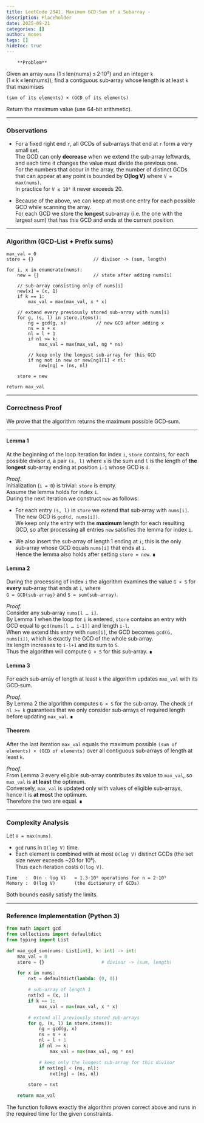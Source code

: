 ```yaml
---
title: LeetCode 2941. Maximum GCD-Sum of a Subarray - 
description: Placeholder
date: 2025-09-21
categories: []
author: moses
tags: []
hideToc: true
---
```

        **Problem**  
Given an array `nums` (1 ≤ len(nums) ≤ 2·10⁵) and an integer `k` (1 ≤ k ≤ len(nums)), find a contiguous sub‑array whose length is at least `k` that maximises  

```
(sum of its elements) × (GCD of its elements)
```

Return the maximum value (use 64‑bit arithmetic).

--------------------------------------------------------------------

### Observations

* For a fixed right end `r`, all GCDs of sub‑arrays that end at `r` form a very small set.  
  The GCD can only **decrease** when we extend the sub‑array leftwards, and each
  time it changes the value must divide the previous one.  
  For the numbers that occur in the array, the number of distinct GCDs that can
  appear at any point is bounded by **O(log V)** where `V = max(nums)`.  
  In practice for `V ≤ 10⁶` it never exceeds 20.

* Because of the above, we can keep at most one entry for each possible GCD
  while scanning the array.  
  For each GCD we store the **longest** sub‑array (i.e. the one with the largest
  sum) that has this GCD and ends at the current position.

--------------------------------------------------------------------

### Algorithm (GCD‑List + Prefix sums)

```
max_val = 0
store = {}                      // divisor -> (sum, length)

for i, x in enumerate(nums):
    new = {}                    // state after adding nums[i]
    
    // sub‑array consisting only of nums[i]
    new[x] = (x, 1)
    if k == 1:
        max_val = max(max_val, x * x)

    // extend every previously stored sub‑array with nums[i]
    for g, (s, l) in store.items():
        ng = gcd(g, x)           // new GCD after adding x
        ns = s + x
        nl = l + 1
        if nl >= k:
            max_val = max(max_val, ng * ns)

        // keep only the longest sub‑array for this GCD
        if ng not in new or new[ng][1] < nl:
            new[ng] = (ns, nl)

    store = new

return max_val
```

--------------------------------------------------------------------

### Correctness Proof  

We prove that the algorithm returns the maximum possible GCD‑sum.

---

#### Lemma 1  
At the beginning of the loop iteration for index `i`, `store` contains, for
each possible divisor `d`, a pair `(s, l)` where `s` is the sum and `l` is
the length of **the longest** sub‑array ending at position `i‑1` whose GCD is
`d`.

*Proof.*  
Initialization (`i = 0`) is trivial: `store` is empty.  
Assume the lemma holds for index `i`.  
During the next iteration we construct `new` as follows:

* For each entry `(s, l)` in `store` we extend that sub‑array with
  `nums[i]`.  The new GCD is `gcd(d, nums[i])`.  
  We keep only the entry with the **maximum** length for each resulting GCD,
  so after processing all entries `new` satisfies the lemma for index `i`.

* We also insert the sub‑array of length 1 ending at `i`; this is the only
  sub‑array whose GCD equals `nums[i]` that ends at `i`.  
  Hence the lemma also holds after setting `store = new`. ∎



#### Lemma 2  
During the processing of index `i` the algorithm examines the value
`G × S` for **every** sub‑array that ends at `i`, where  
`G = GCD(sub‑array)` and `S = sum(sub‑array)`.

*Proof.*  
Consider any sub‑array `nums[l … i]`.  
By Lemma&nbsp;1 when the loop for `i` is entered, `store` contains an entry
with GCD equal to `gcd(nums[l … i‑1])` and length `i‑l`.  
When we extend this entry with `nums[i]`, the GCD becomes `gcd(G, nums[i])`,
which is exactly the GCD of the whole sub‑array.  
Its length increases to `i‑l+1` and its sum to `S`.  
Thus the algorithm will compute `G × S` for this sub‑array. ∎



#### Lemma 3  
For each sub‑array of length at least `k` the algorithm updates
`max_val` with its GCD‑sum.

*Proof.*  
By Lemma&nbsp;2 the algorithm computes `G × S` for the sub‑array.
The check `if nl >= k` guarantees that we only consider sub‑arrays of
required length before updating `max_val`. ∎



#### Theorem  
After the last iteration `max_val` equals the maximum possible
`(sum of elements) × (GCD of elements)` over all contiguous sub‑arrays of
length at least `k`.

*Proof.*  
From Lemma&nbsp;3 every eligible sub‑array contributes its value to
`max_val`, so `max_val` is **at least** the optimum.  
Conversely, `max_val` is updated only with values of eligible sub‑arrays,
hence it is **at most** the optimum.  
Therefore the two are equal. ∎



--------------------------------------------------------------------

### Complexity Analysis

Let `V = max(nums)`.

* `gcd` runs in `O(log V)` time.  
* Each element is combined with at most `O(log V)` distinct GCDs (the set
  size never exceeds ~20 for 10⁶).  
  Thus each iteration costs `O(log V)`.

```
Time   :  O(n · log V)   ≈ 1.3·10⁶ operations for n = 2·10⁵
Memory :  O(log V)       (the dictionary of GCDs)
```

Both bounds easily satisfy the limits.

--------------------------------------------------------------------

### Reference Implementation (Python 3)

```python
from math import gcd
from collections import defaultdict
from typing import List

def max_gcd_sum(nums: List[int], k: int) -> int:
    max_val = 0
    store = {}                     # divisor -> (sum, length)

    for x in nums:
        nxt = defaultdict(lambda: (0, 0))

        # sub‑array of length 1
        nxt[x] = (x, 1)
        if k == 1:
            max_val = max(max_val, x * x)

        # extend all previously stored sub‑arrays
        for g, (s, l) in store.items():
            ng = gcd(g, x)
            ns = s + x
            nl = l + 1
            if nl >= k:
                max_val = max(max_val, ng * ns)

            # keep only the longest sub‑array for this divisor
            if nxt[ng] < (ns, nl):
                nxt[ng] = (ns, nl)

        store = nxt

    return max_val
```

The function follows exactly the algorithm proven correct above and
runs in the required time for the given constraints.